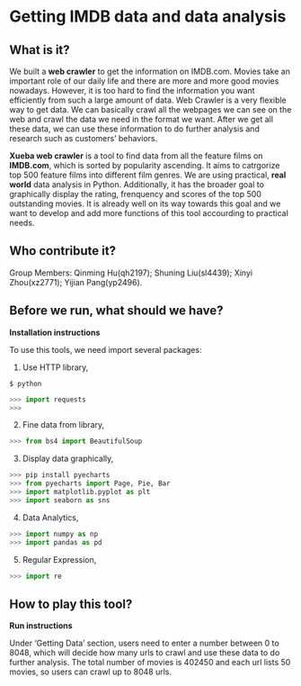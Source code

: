 # Getting IMDB data and data analysis


## What is it?
We built a **web crawler** to get the information on IMDB.com. 
Movies take an important role of our daily life and there are more and more good movies nowadays. However, it is too hard to find the information you want efficiently from such a large amount of data. 
Web Crawler is a very flexible way to get data. We can basically crawl all the webpages we can see on the web and crawl the data we need in the format we want. After we get all these data, we can use these information to do further analysis and research such as customers’ behaviors.

**Xueba web crawler** is a tool to find data from all the feature films on **IMDB.com**, which is sorted by popularity ascending. It aims to catrgorize top 500 feature films into different film genres. We are using practical, **real world** data analysis in Python. Additionally, it has the broader goal to graphically display the rating, frenquency and scores of the top 500 outstanding movies. It is already well on its way towards this goal and we want to develop and add more functions of this tool accourding to practical needs. 


## Who contribute it?
Group Members: Qinming Hu(qh2197);
               Shuning Liu(sl4439);
               Xinyi Zhou(xz2771);
               Yijian Pang(yp2496).
               

## Before we run, what should we have?

**Installation instructions**

To use this tools, we need import several packages:
1. Use HTTP library,
```shell
$ python
```
```python
>>> import requests 
>>>
```
2. Fine data from library,
```python
>>> from bs4 import BeautifulSoup
```
3. Display data graphically,
```python
>>> pip install pyecharts
>>> from pyecharts import Page, Pie, Bar
>>> import matplotlib.pyplot as plt
>>> import seaborn as sns
```
4. Data Analytics,
```python
>>> import numpy as np
>>> import pandas as pd
```
5. Regular Expression,
```python
>>> import re
```

## How to play this tool?

**Run instructions**

Under ‘Getting Data’ section, users need to enter a number between 0 to 8048, which will decide how many urls to crawl and use these data to do further analysis. 
The total number of movies is 402450 and each url lists 50 movies, so users can crawl up to 8048 urls. 

